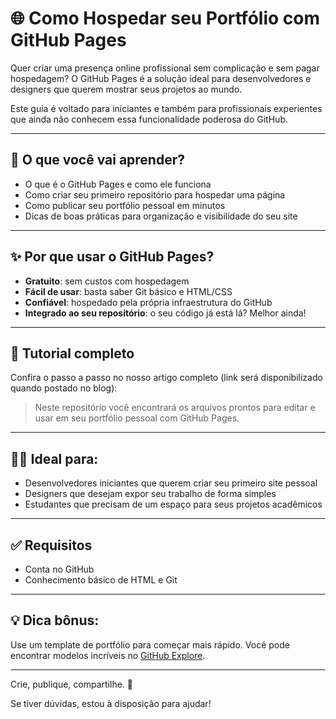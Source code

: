 # 🌐 Como Hospedar seu Portfólio com GitHub Pages

Quer criar uma presença online profissional sem complicação e sem pagar hospedagem? O GitHub Pages é a solução ideal para desenvolvedores e designers que querem mostrar seus projetos ao mundo.

Este guia é voltado para iniciantes e também para profissionais experientes que ainda não conhecem essa funcionalidade poderosa do GitHub.

---

## 🚀 O que você vai aprender?

- O que é o GitHub Pages e como ele funciona
- Como criar seu primeiro repositório para hospedar uma página
- Como publicar seu portfólio pessoal em minutos
- Dicas de boas práticas para organização e visibilidade do seu site

---

## ✨ Por que usar o GitHub Pages?

- **Gratuito**: sem custos com hospedagem
- **Fácil de usar**: basta saber Git básico e HTML/CSS
- **Confiável**: hospedado pela própria infraestrutura do GitHub
- **Integrado ao seu repositório**: o seu código já está lá? Melhor ainda!

---

## 📘 Tutorial completo

Confira o passo a passo no nosso artigo completo (link será disponibilizado quando postado no blog):

> Neste repositório você encontrará os arquivos prontos para editar e usar em seu portfólio pessoal com GitHub Pages.

---

## 🧑‍💻 Ideal para:

- Desenvolvedores iniciantes que querem criar seu primeiro site pessoal
- Designers que desejam expor seu trabalho de forma simples
- Estudantes que precisam de um espaço para seus projetos acadêmicos

---

## ✅ Requisitos

- Conta no GitHub
- Conhecimento básico de HTML e Git

---

## 💡 Dica bônus:

Use um template de portfólio para começar mais rápido. Você pode encontrar modelos incríveis no [GitHub Explore](https://github.com/topics/portfolio).

---

Crie, publique, compartilhe. 🚀

Se tiver dúvidas, estou à disposição para ajudar!

